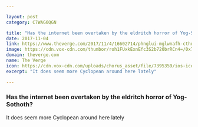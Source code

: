 ```yaml
---

layout: post
category: C7WAG6QGN

title: "Has the internet been overtaken by the eldritch horror of Yog-Sothoth?"
date: 2017-11-04
link: https://www.theverge.com/2017/11/4/16602714/phnglui-mglwnafh-cthulhu-rlyeh-wgahnagl-fhtagn
image: https://cdn.vox-cdn.com/thumbor/roh1FUxkExnEfc3S2b720brRCn4=/0x75:3840x2085/fit-in/1200x630/cdn.vox-cdn.com/uploads/chorus_asset/file/9601255/35994391183_e880a7b4ca_o.png
domain: theverge.com
name: The Verge
icon: https://cdn.vox-cdn.com/uploads/chorus_asset/file/7395359/ios-icon.0.png
excerpt: "It does seem more Cyclopean around here lately"

---
```


### Has the internet been overtaken by the eldritch horror of Yog-Sothoth?

It does seem more Cyclopean around here lately
